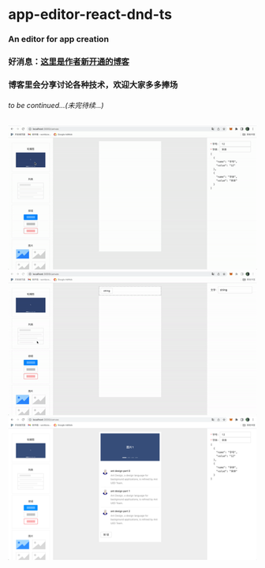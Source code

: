 # app-editor-react-dnd-ts

### An editor for app creation
### 好消息：[这里是作者新开通的博客](https://blog.workbzw.com)
### 博客里会分享讨论各种技术，欢迎大家多多捧场
###### to be continued...(未完待续...)

![](read-me-res/work.gif)
![](read-me-res/adjust_attrs.gif)
![](read-me-res/img.png)

[//]: # (![]&#40;read-me-res/img.png&#41;)
